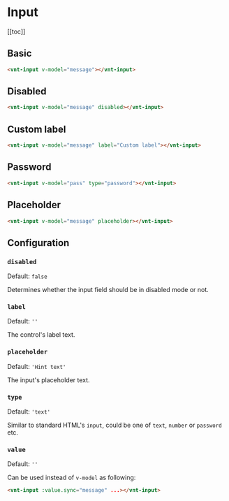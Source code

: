 # Input

[[toc]]

## Basic

<input-basic />

```html
<vnt-input v-model="message"></vnt-input>
```

## Disabled

<input-disabled />

```html
<vnt-input v-model="message" disabled></vnt-input>
```

## Custom label

<input-label />

```html
<vnt-input v-model="message" label="Custom label"></vnt-input>
```

## Password

<input-password />

```html
<vnt-input v-model="pass" type="password"></vnt-input>
```

## Placeholder

<input-placeholder />

```html
<vnt-input v-model="message" placeholder></vnt-input>
```

## Configuration

### `disabled`
Default: `false`

Determines whether the input field should be in disabled mode or not.

### `label`
Default: `''`

The control's label text.

### `placeholder`
Default: `'Hint text'`

The input's placeholder text.

### `type`
Default: `'text'`

Similar to standard HTML's `input`, could be one of `text`, `number` or `password` etc.

### `value`
Default: `''`

Can be used instead of `v-model` as following:

```html
<vnt-input :value.sync="message" ...></vnt-input>
```
